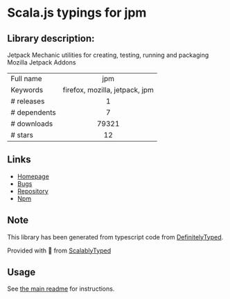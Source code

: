 
# Scala.js typings for jpm


## Library description:
Jetpack Mechanic utilities for creating, testing, running and packaging Mozilla Jetpack Addons

|                    |                 |
| ------------------ | :-------------: |
| Full name          | jpm |
| Keywords           | firefox, mozilla, jetpack, jpm |
| # releases         | 1 |
| # dependents       | 7 |
| # downloads        | 79321 |
| # stars            | 12 |

## Links
- [Homepage](https://github.com/mozilla-jetpack/jpm)
- [Bugs](http://github.com/mozilla-jetpack/jpm/issues)
- [Repository](https://github.com/mozilla-jetpack/jpm)
- [Npm](https://www.npmjs.com/package/jpm)
    


## Note
This library has been generated from typescript code from [DefinitelyTyped](https://definitelytyped.org).

Provided with :purple_heart: from [ScalablyTyped](https://github.com/oyvindberg/ScalablyTyped)

## Usage
See [the main readme](../../readme.md) for instructions.



